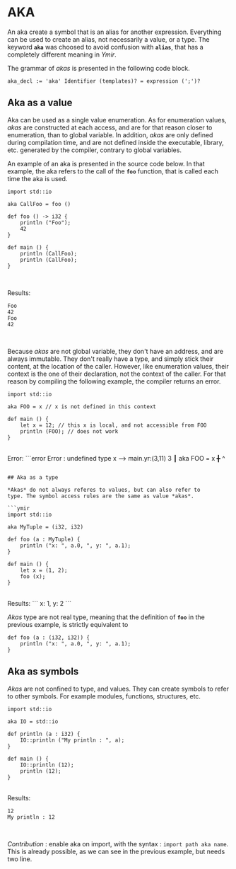 # AKA

An aka create a symbol that is an alias for another
expression. Everything can be used to create an alias, not necessarily
a value, or a type. The keyword **`aka`** was choosed to avoid
confusion with **`alias`**, that has a completely different meaning in
*Ymir*.

The grammar of *akas* is presented in the following code block.
```grammar
aka_decl := 'aka' Identifier (templates)? = expression (';')?
```

## Aka as a value

Aka can be used as a single value enumeration. As for enumeration
values, *akas* are constructed at each access, and are for that reason
closer to enumeration, than to global variable. In addition, *akas* are
only defined during compilation time, and are not defined inside the
executable, library, etc. generated by the compiler, contrary to
global variables.

An example of an aka is presented in the source code below. In that
example, the aka refers to the call of the **`foo`** function, that is
called each time the aka is used.

```ymir
import std::io

aka CallFoo = foo ()

def foo () -> i32 {
	println ("Foo");
	42
}

def main () {
	println (CallFoo);
	println (CallFoo);
}
```
<br>

Results:
```
Foo
42
Foo
42
```

<br>

Because *akas* are not global variable, they don't have an address,
and are always immutable. They don't really have a type, and simply
stick their content, at the location of the caller. However, like
enumeration values, their context is the one of their declaration, not
the context of the caller. For that reason by compiling the following
example, the compiler returns an error.

```ymir
import std::io

aka FOO = x // x is not defined in this context

def main () {
	let x = 12; // this x is local, and not accessible from FOO
	println (FOO); // does not work
}
```

<br>
Error: 
```error
Error : undefined type x
 --> main.yr:(3,11)
 3  ┃ aka FOO = x
    ╋           ^

```

## Aka as a type

*Akas* do not always referes to values, but can also refer to
type. The symbol access rules are the same as value *akas*.

```ymir
import std::io

aka MyTuple = (i32, i32)

def foo (a : MyTuple) {
	println ("x: ", a.0, ", y: ", a.1);
}

def main () {
	let x = (1, 2);
	foo (x);
}
```

<br>
Results: 
```
x: 1, y: 2
```
<br>


*Akas* type are not real type, meaning that the definition of **`foo`** in the previous example, is strictly equivalent to 

```ymir 
def foo (a : (i32, i32)) {
	println ("x: ", a.0, ", y: ", a.1);
}
```

## Aka as symbols

*Akas* are not confined to type, and values. They can create symbols
to refer to other symbols. For example modules, functions, structures,
etc. 

```ymir
import std::io

aka IO = std::io

def println (a : i32) {
	IO::println ("My println : ", a);
}

def main () {
	IO::println (12);
	println (12);
}
```

<br> 
Results: 

```
12
My println : 12
```

<br>

*Contribution* : enable aka on import, with the syntax : `import path
aka name`. This is already possible, as we can see in the previous
example, but needs two line.

